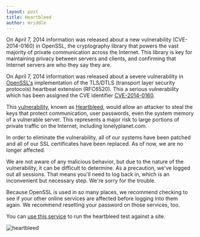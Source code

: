 ```yaml
---
layout: post
title: Heartbleed
author: mriddle
---
```


On April 7, 2014 information was released about a new vulnerability (CVE-2014-0160) in OpenSSL, the cryptography library that powers the vast majority of private communication across the Internet. This library is key for maintaining privacy between servers and clients, and confirming that Internet servers are who they say they are.

On April 7, 2014 information was released about a severe vulnerability in [OpenSSL's](http://en.wikipedia.org/wiki/OpenSSL) implementation of the TLS/DTLS (transport layer security protocols) heartbeat extension (RFC6520). This a serious vulnerability which has been assigned the CVE identifier [CVE-2014-0160](https://web.nvd.nist.gov/view/vuln/detail?vulnId=CVE-2014-0160).

This [vulnerability](http://en.wikipedia.org/wiki/Heartbleed_bug), known as [Heartbleed](http://heartbleed.com/), would allow an attacker to steal the keys that protect communication, user passwords, even the system memory of a vulnerable server. This represents a major risk to large portions of private traffic on the Internet, including lonelyplanet.com.

In order to eliminate the vulnerability, all of our systems have been patched and all of our SSL certificates have been replaced. As of now, we are no longer affected.

We are not aware of any malicious behavior, but due to the nature of the vulnerability, it can be difficult to determine. As a precaution, we've logged out all sessions. That means you'll need to log back in, which is an inconvenient but necessary step. We're sorry for the trouble.

Because OpenSSL is used in so many places, we recommend checking to see if your other online services are affected before logging into them again. We recommend resetting your password on those services, too.

You can [use this service](http://filippo.io/Heartbleed/) to run the heartbleed test against a site.

![heartbleed](http://imgs.xkcd.com/comics/heartbleed.png)
